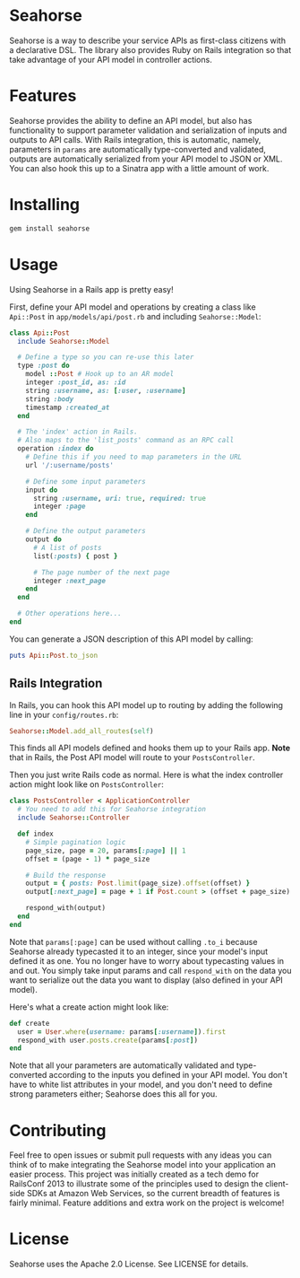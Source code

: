 # Seahorse

Seahorse is a way to describe your service APIs as first-class citizens with
a declarative DSL. The library also provides Ruby on Rails integration so that
take advantage of your API model in controller actions.

# Features

Seahorse provides the ability to define an API model, but also has functionality
to support parameter validation and serialization of inputs and outputs to API
calls. With Rails integration, this is automatic, namely, parameters in
`params` are automatically type-converted and validated, outputs are
automatically serialized from your API model to JSON or XML. You can also hook
this up to a Sinatra app with a little amount of work.

# Installing

```sh
gem install seahorse
```

# Usage

Using Seahorse in a Rails app is pretty easy!

First, define your API model and operations by creating a class like
`Api::Post` in `app/models/api/post.rb` and including `Seahorse::Model`:

```ruby
class Api::Post
  include Seahorse::Model

  # Define a type so you can re-use this later
  type :post do
    model ::Post # Hook up to an AR model
    integer :post_id, as: :id
    string :username, as: [:user, :username]
    string :body
    timestamp :created_at
  end

  # The 'index' action in Rails.
  # Also maps to the 'list_posts' command as an RPC call
  operation :index do
    # Define this if you need to map parameters in the URL
    url '/:username/posts'

    # Define some input parameters
    input do
      string :username, uri: true, required: true
      integer :page
    end

    # Define the output parameters
    output do
      # A list of posts
      list(:posts) { post }

      # The page number of the next page
      integer :next_page
    end
  end

  # Other operations here...
end
```

You can generate a JSON description of this API model by calling:

```ruby
puts Api::Post.to_json
```

## Rails Integration

In Rails, you can hook this API model up to routing by adding the following line
in your `config/routes.rb`:

```ruby
Seahorse::Model.add_all_routes(self)
```

This finds all API models defined and hooks them up to your Rails app.
**Note** that in Rails, the Post API model will route to your `PostsController`.

Then you just write Rails code as normal. Here is what the index controller
action might look like on `PostsController`:

```ruby
class PostsController < ApplicationController
  # You need to add this for Seahorse integration
  include Seahorse::Controller

  def index
    # Simple pagination logic
    page_size, page = 20, params[:page] || 1
    offset = (page - 1) * page_size

    # Build the response
    output = { posts: Post.limit(page_size).offset(offset) }
    output[:next_page] = page + 1 if Post.count > (offset + page_size)

    respond_with(output)
  end
end
```

Note that `params[:page]` can be used without calling `.to_i` because Seahorse
already typecasted it to an integer, since your model's input defined it as one.
You no longer have to worry about typecasting values in and out. You simply
take input params and call `respond_with` on the data you want to serialize
out the data you want to display (also defined in your API model).

Here's what a create action might look like:

```ruby
def create
  user = User.where(username: params[:username]).first
  respond_with user.posts.create(params[:post])
end
```

Note that all your parameters are automatically validated and type-converted
according to the inputs you defined in your API model. You don't have to white
list attributes in your model, and you don't need to define strong parameters
either; Seahorse does this all for you.

# Contributing

Feel free to open issues or submit pull requests with any ideas you can think
of to make integrating the Seahorse model into your application an easier
process. This project was initially created as a tech demo for RailsConf 2013
to illustrate some of the principles used to design the client-side SDKs at
Amazon Web Services, so the current breadth of features is fairly minimal.
Feature additions and extra work on the project is welcome!

# License

Seahorse uses the Apache 2.0 License. See LICENSE for details.
